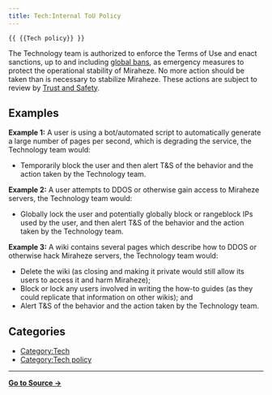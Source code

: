 ```yaml
---
title: Tech:Internal ToU Policy
---
```


`{{ {{Tech policy}} }}`

The Technology team is authorized to enforce the Terms of Use and enact sanctions, up to and including [global bans](https://meta.miraheze.org/wiki/global_bans), as emergency measures to protect the operational stability of Miraheze. No more action should be taken than is necessary to stabilize Miraheze. These actions are subject to review by [Trust and Safety](https://meta.miraheze.org/wiki/Trust_and_Safety).

## Examples 

**Example 1:** A user is using a bot/automated script to automatically generate a large number of pages per second, which is degrading the service, the Technology team would:
* Temporarily block the user and then alert T&S of the behavior and the action taken by the Technology team.

**Example 2:** A user attempts to DDOS or otherwise gain access to Miraheze servers, the Technology team would:
* Globally lock the user and potentially globally block or rangeblock IPs used by the user, and then alert T&S of the behavior and the action taken by the Technology team.

**Example 3:** A wiki contains several pages which describe how to DDOS or otherwise hack Miraheze servers, the Technology team would:
* Delete the wiki (as closing and making it private would still allow its users to access it and harm Miraheze);
* Block or lock any users involved in writing the how-to guides (as they could replicate that information on other wikis); and
* Alert T&S of the behavior and the action taken by the Technology team.

## Categories

* [Category:Tech](https://meta.miraheze.org/wiki/Category:Tech)
* [Category:Tech policy](https://meta.miraheze.org/wiki/Category:Tech_policy)

----
**[Go to Source &rarr;](https://meta.miraheze.org/wiki/Tech:Internal_ToU_Policy)**